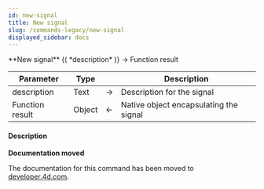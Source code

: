 ```yaml
---
id: new-signal
title: New signal
slug: /commands-legacy/new-signal
displayed_sidebar: docs
---
```


<!--REF #_command_.New signal.Syntax-->**New signal** {( *description* )} -> Function result<!-- END REF-->
<!--REF #_command_.New signal.Params-->
| Parameter | Type |  | Description |
| --- | --- | --- | --- |
| description | Text | &rarr; | Description for the signal |
| Function result | Object | &larr; | Native object encapsulating the signal |

<!-- END REF-->

#### Description 



**Documentation moved**

The documentation for this command has been moved to [developer.4d.com](https://developer.4d.com/docs/API/SignalClass#new-signal).
